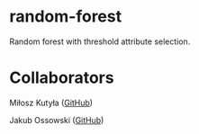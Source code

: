 # random-forest
Random forest with threshold attribute selection.

# Collaborators
Miłosz Kutyła ([GitHub](https://github.com/mkutyla))

Jakub Ossowski ([GitHub](https://github.com/bilevcik))

